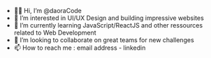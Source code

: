 - 👋🏼 Hi, I’m @daoraCode
- 🚀 I’m interested in UI/UX Design and building impressive websites
- 🌱 I’m currently learning JavaScript/ReactJS and other ressources related to Web Development
- 💞️ I’m looking to collaborate on great teams for new challenges
- 📫 How to reach me : email address - linkedin

<!---
daoraCode/daoraCode is a ✨ special ✨ repository because its `README.md` (this file) appears on your GitHub profile.
You can click the Preview link to take a look at your changes.
--->
